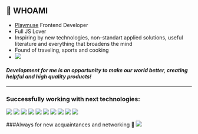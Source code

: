 ## 👋 WHOAMI

- [Playmuse](https://playmuse.org) Frontend Developer
- Full JS Lover
- Inspiring by new technologies, non-standart applied solutions, useful literature and everything that broadens the mind
- Found of traveling, sports and cooking
- [<img src="https://img.shields.io/badge/Writing music-FF3300?style=flat-square&logo=SoundCloud&logoColor=white"/>](https://soundcloud.com/sun_rhythms)
#### <i> Development for me is an opportunity to make our world better, creating helpful and high quality products! </i>
---
### Successfully working with next technologies:
<img src="https://img.shields.io/badge/HTML5-343434?style=for-the-badge&logo=HTML5&logoColor=E34F26"/> <img src="https://img.shields.io/badge/CSS3-343434?style=for-the-badge&logo=CSS3&logoColor=1572B6"/> <img src="https://img.shields.io/badge/JavaScript-343434?style=for-the-badge&logo=JavaScript&logoColor=F7DF1E"/> <img src="https://img.shields.io/badge/React-343434?style=for-the-badge&logo=React&logoColor=61DAFB"/> <img src="https://img.shields.io/badge/Redux-343434?style=for-the-badge&logo=Redux&logoColor=764ABC"/> <img src="https://img.shields.io/badge/TypeScript-343434?style=for-the-badge&logo=TypeScript&logoColor=3178C6"/> <img src="https://img.shields.io/badge/Cypress-343434?style=for-the-badge&logo=Cypress&logoColor=white"/> <img src="https://img.shields.io/badge/Webpack-343434?style=for-the-badge&logo=Webpack&logoColor=8DD6F9"/> <img src="https://img.shields.io/badge/Jest-343434?style=for-the-badge&logo=Jest&logoColor=C21325"/> <img src="https://img.shields.io/badge/Figma-343434?style=for-the-badge&logo=Figma&logoColor=F24E1E"/> 




###Always for new acquaintances and networking 👋
<img src="https://img.shields.io/badge/HTML5-E34F26?style=for-the-badge&logo=HTML5&logoColor=white"/>
